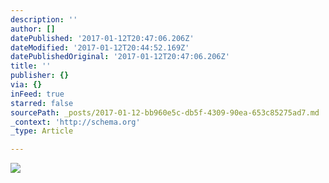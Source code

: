 ```yaml
---
description: ''
author: []
datePublished: '2017-01-12T20:47:06.206Z'
dateModified: '2017-01-12T20:44:52.169Z'
datePublishedOriginal: '2017-01-12T20:47:06.206Z'
title: ''
publisher: {}
via: {}
inFeed: true
starred: false
sourcePath: _posts/2017-01-12-bb960e5c-db5f-4309-90ea-653c85275ad7.md
_context: 'http://schema.org'
_type: Article

---
```

![](https://the-grid-user-content.s3-us-west-2.amazonaws.com/8c8f70a4-6149-42bc-b481-04bd9168303f.jpg)